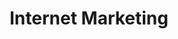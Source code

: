 ---
title: Internet Marketing
description: Internet marketing and advertising in digital channels, tools and platforms, as well as ideas on how to promote your products on social networks through influencers and bloggers.
---